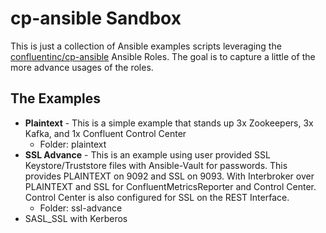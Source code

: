 # cp-ansible Sandbox

This is just a collection of Ansible examples scripts leveraging the [confluentinc/cp-ansible](https://github.com/confluentinc/cp-ansible) Ansible Roles.
The goal is to capture a little of the more advance usages of the roles.

## The Examples

* **Plaintext** - This is a simple example that stands up 3x Zookeepers, 3x Kafka, and 1x Confluent Control Center
  * Folder: plaintext
* **SSL Advance** - This is an example using user provided SSL Keystore/Truststore files 
  with Ansible-Vault for passwords. This provides PLAINTEXT on 9092 and SSL on 9093. 
  With Interbroker over PLAINTEXT and SSL for ConfluentMetricsReporter and Control Center. 
  Control Center is also configured for SSL on the REST Interface.
  * Folder: ssl-advance
* SASL_SSL with Kerberos